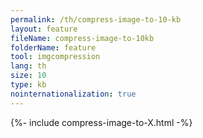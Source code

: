 ```yaml
---
permalink: /th/compress-image-to-10-kb
layout: feature
fileName: compress-image-to-10kb
folderName: feature
tool: imgcompression
lang: th
size: 10
type: kb
nointernationalization: true
---
```

{%- include compress-image-to-X.html -%}       
